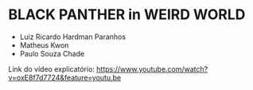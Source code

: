 # BLACK PANTHER in WEIRD WORLD

- Luiz Ricardo Hardman Paranhos
- Matheus Kwon
- Paulo Souza Chade

Link do vídeo explicatório: https://www.youtube.com/watch?v=oxE8f7d7724&feature=youtu.be
